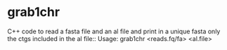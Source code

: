 # grab1chr 
C++ code to read a fasta file and an al file and print in a unique fasta only the ctgs included in the al file::
Usage: grab1chr  <reads.fq/fa>  <al.file>

